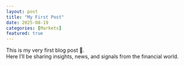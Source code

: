```yaml
---
layout: post
title: "My First Post"
date: 2025-08-19
categories: [Markets]
featured: true
---
```


This is my very first blog post 🚀.  
Here I’ll be sharing insights, news, and signals from the financial world.
